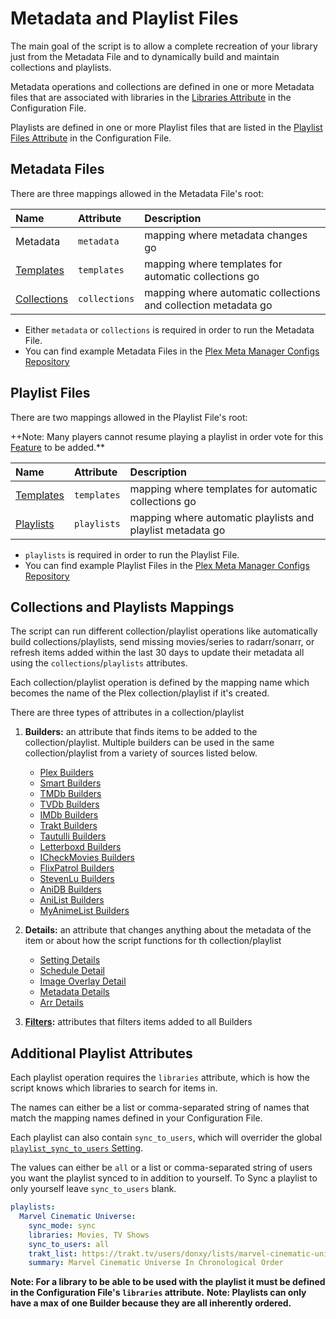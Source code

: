 # Metadata and Playlist Files

The main goal of the script is to allow a complete recreation of your library just from the Metadata File and to dynamically build and maintain collections and playlists.

Metadata operations and collections are defined in one or more Metadata files that are associated with libraries in the [Libraries Attribute](../config/libraries) in the Configuration File.

Playlists are defined in one or more Playlist files that are listed in the [Playlist Files Attribute](../config/playlist) in the Configuration File.

## Metadata Files

There are three mappings allowed in the Metadata File's root:

| Name                                               | Attribute     | Description                                                    |
|:---------------------------------------------------|:--------------|:---------------------------------------------------------------|
| Metadata                                           | `metadata`    | mapping where metadata changes go                              |
| [Templates](templates)                             | `templates`   | mapping where templates for automatic collections go           |
| [Collections](#collections-and-playlists-mappings) | `collections` | mapping where automatic collections and collection metadata go |

* Either `metadata` or `collections` is required in order to run the Metadata File.
* You can find example Metadata Files in the [Plex Meta Manager Configs Repository](https://github.com/meisnate12/Plex-Meta-Manager-Configs)

## Playlist Files

There are two mappings allowed in the Playlist File's root:

++Note: Many players cannot resume playing a playlist in order vote for this [Feature](https://forums.plex.tv/t/playlists-remember-position-for-subsequent-resume/84866) to be added.**

| Name                                         | Attribute   | Description                                                |
|:---------------------------------------------|:------------|:-----------------------------------------------------------|
| [Templates](templates)                       | `templates` | mapping where templates for automatic collections go       |
| [Playlists](#additional-playlist-attributes) | `playlists` | mapping where automatic playlists and playlist metadata go |

* `playlists` is required in order to run the Playlist File.
* You can find example Playlist Files in the [Plex Meta Manager Configs Repository](https://github.com/meisnate12/Plex-Meta-Manager-Configs)

## Collections and Playlists Mappings

The script can run different collection/playlist operations like automatically build collections/playlists, send missing movies/series to radarr/sonarr, or refresh items added within the last 30 days to update their metadata all using the `collections`/`playlists` attributes.

Each collection/playlist operation is defined by the mapping name which becomes the name of the Plex collection/playlist if it's created.

There are three types of attributes in a collection/playlist
1. **Builders:** an attribute that finds items to be added to the collection/playlist. Multiple builders can be used in the same collection/playlist from a variety of sources listed below.

   * [Plex Builders](builders/plex)
   * [Smart Builders](builders/smart)
   * [TMDb Builders](builders/tmdb)
   * [TVDb Builders](builders/tvdb)
   * [IMDb Builders](builders/imdb)
   * [Trakt Builders](builders/trakt)
   * [Tautulli Builders](builders/tautulli)
   * [Letterboxd Builders](builders/letterboxd)
   * [ICheckMovies Builders](builders/icheckmovies)
   * [FlixPatrol Builders](builders/flixpatrol)
   * [StevenLu Builders](builders/stevenlu)
   * [AniDB Builders](builders/anidb)
   * [AniList Builders](builders/anilist)
   * [MyAnimeList Builders](builders/myanimelist)

2. **Details:** an attribute that changes anything about the metadata of the item or about how the script functions for th collection/playlist
 
   * [Setting Details](details/setting)
   * [Schedule Detail](details/schedule)
   * [Image Overlay Detail](details/overlay)
   * [Metadata Details](details/metadata)
   * [Arr Details](details/arr)

3. **[Filters](filters):** attributes that filters items added to all Builders

## Additional Playlist Attributes

Each playlist operation requires the `libraries` attribute, which is how the script knows which libraries to search for items in. 

The names can either be a list or comma-separated string of names that match the mapping names defined in your Configuration File.

Each playlist can also contain `sync_to_users`, which will overrider the global [`playlist_sync_to_users` Setting](../config/settings.md#playlist-sync-to-users). 

The values can either be `all` or a list or comma-separated string of users you want the playlist synced to in addition to yourself. To Sync a playlist to only yourself leave `sync_to_users` blank. 

```yaml
playlists:
  Marvel Cinematic Universe:
    sync_mode: sync
    libraries: Movies, TV Shows
    sync_to_users: all
    trakt_list: https://trakt.tv/users/donxy/lists/marvel-cinematic-universe?sort=rank,asc
    summary: Marvel Cinematic Universe In Chronological Order
```

**Note: For a library to be able to be used with the playlist it must be defined in the Configuration File's `libraries` attribute.**
**Note: Playlists can only have a max of one Builder because they are all inherently ordered.**
